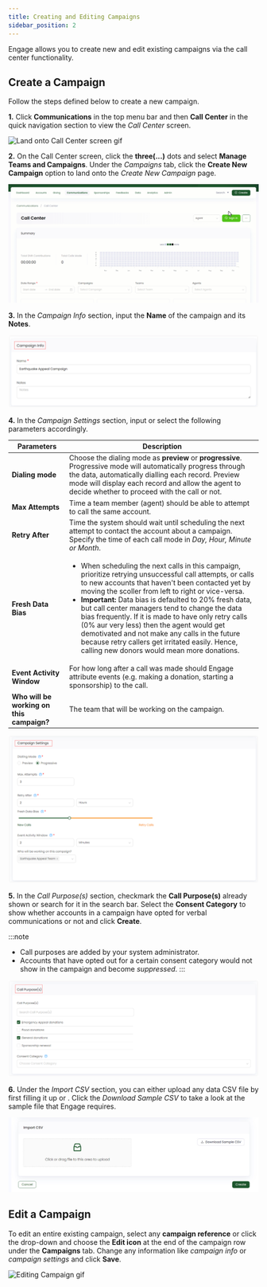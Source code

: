 ```yaml
---
title: Creating and Editing Campaigns
sidebar_position: 2
---
```


Engage allows you to create new and edit existing campaigns via the call center functionality. 

## Create a Campaign

Follow the steps defined below to create a new campaign.

**1.** Click **Communications** in the top menu bar and then **Call Center** in the quick navigation section to view the *Call Center* screen.

![Land onto Call Center screen gif](./land-onto-callcenter-screen.gif)

**2.** On the Call Center screen, click the **three(...)** dots and select **Manage Teams and Campaigns**. Under the *Campaigns* tab, click the **Create New Campaign** option to land onto the *Create New Campaign* page.

![Land onto create new campaign screen gif](./land-onto-create-new-campaign-screen.gif)

**3.** In the *Campaign Info* section, input the **Name** of the campaign and its **Notes**.

![Campaign Information](./campaign-information.png)

**4.** In the *Campaign Settings* section, input or select the following parameters accordingly.

| Parameters | Description |
| ---------- | ----------- |
| **Dialing mode** | Choose the dialing mode as **preview** or **progressive**. Progressive mode will automatically progress through the data, automatically dialling each record. Preview mode will display each record and allow the agent to decide whether to proceed with the call or not. |
| **Max Attempts** | Time a team member (agent) should be able to attempt to call the same account. | 
| **Retry After** | Time the system should wait until scheduling the next attempt to contact the account about a campaign. Specify the time of each call mode in *Day, Hour, Minute or Month*. |
| **Fresh Data Bias** | <ul><li> When scheduling the next calls in this campaign, prioritize retrying unsuccessful call attempts, or calls to new accounts that haven't been contacted yet by moving the scoller from left to right or vice-versa. </li><li> **Important:** Data bias is defaulted to 20% fresh data, but call center managers tend to change the data bias frequently. If it is made to have only retry calls (0% aur very less) then the agent would get demotivated and not make any calls in the future because retry callers get irritated easily. Hence, calling new donors would mean more donations. </li></ul> |
| **Event Activity Window** | For how long after a call was made should Engage attribute events (e.g. making a donation, starting a sponsorship) to the call. |
| **Who will be working on this campaign?** | The team that will be working on the campaign. | 

![Campaign Settings](./campaign-settings4.png)

**5.** In the *Call Purpose(s)* section, checkmark the **Call Purpose(s)** already shown or search for it in the search bar. Select the **Consent Category** to show whether accounts in a campaign have opted for verbal communications or not and click **Create**.

:::note
- Call purposes are added by your system administrator.
- Accounts that have opted out for a certain consent category would not show in the campaign and become *suppressed*. 
:::

![Call purpose](./call-purpose.png)

**6.** Under the *Import CSV* section, you can either upload any data CSV file by first filling it up or <K2Link route="docs/engage/communications/call-center/campaigns/connecting-list-with-campaign/" text="connect the campaign with an exisiting list" isInternal/>. Click the *Download Sample CSV* to take a look at the sample file that Engage requires.

![Import CSV](./import-csv.jpg)

## Edit a Campaign

To edit an entire existing campaign, select any **campaign reference** or click the drop-down and choose the **Edit icon** at the end of the campaign row under the **Campaigns** tab. Change any information like *campaign info* or *campaign settings* and click **Save**.

![Editing Campaign gif](./editing-campaigns.gif)